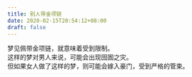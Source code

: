 ```yaml
---
title: 别人带金项链
date: 2020-02-15T20:54:12+08:00
draft: false
---
```


梦见佩带金项链，就意味着受到限制。<br>
这样的梦对男人来说，可能会出现囹圄之灾。<br>
但如果女人做了这样的梦，则可能会嫁入豪门，受到严格的管束。<br>
